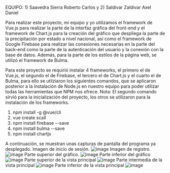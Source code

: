 EQUIPO: 1) Saavedra Sierra Roberto Carlos y 2) Saldivar Zaldivar Axel Daniel

Para realizar este proyecto, mi equipo y yo utilizamos el framework de Vue.js para realizar la parte de la interfaz gráfica del front-end y el framework de Chart.js para la creación del gráfico que despliega la parte de la precipitación por estado a nivel nacional, así como el framework de Google Firebase para realizar las conexiones necesarias en la parte del back-end como la parte de la autenticación del usuario y la conexión con la base de datos. Además, para la parte de los estilos de la página web, se utilizó el framework de Bulma.

Para este proyecto se requirió instalar 4 frameworks, el primero el de Vue.js, el segundo el de Firebase, el tercero el de Chart.js y el cuarto el de Bulma, para ello se utilziaron los siguientes comandos, que se aplicaron posterior a la instalación de Node.js en nuestro equipo para poder utilizar todas las herramientas que NPM nos ofrece. Nota: El segundo comando sirvió para la inicialización del proyecto, los otros se utilizaron para la instalación de los frameworks.
1) npm install -g @vue/cli
2) vue create scall
3) npm install firebase --save
4) npm install bulma --save
5) npm install chartjs

A continuación, se muestran unas capturas de pantalla del programa ya desplegado.
Imagen de inicio de sesión.
![image](https://github.com/AxelZaldivar/Proyecto-equipo-Saldivar-Saavedra/blob/main/Capturas%20de%20pantalla/IMG-20230519-WA0002.jpg)
Imagen de registro.
![image](https://github.com/AxelZaldivar/Proyecto-equipo-Saldivar-Saavedra/blob/main/Capturas%20de%20pantalla/IMG-20230519-WA0003.jpg)
Parte superior del gráfico.
![image](https://github.com/AxelZaldivar/Proyecto-equipo-Saldivar-Saavedra/blob/main/Capturas%20de%20pantalla/IMG-20230519-WA0004.jpg)
Parte inferior del gráfico
![image](https://github.com/AxelZaldivar/Proyecto-equipo-Saldivar-Saavedra/blob/main/Capturas%20de%20pantalla/IMG-20230519-WA0007.jpg)
Parte superior de la vista principal
![image](https://github.com/AxelZaldivar/Proyecto-equipo-Saldivar-Saavedra/blob/main/Capturas%20de%20pantalla/IMG-20230519-WA0009.jpg)
Parte intermedia de la vista principal
![image](https://github.com/AxelZaldivar/Proyecto-equipo-Saldivar-Saavedra/blob/main/Capturas%20de%20pantalla/IMG-20230519-WA0010.jpg)
Parte inferior de la vista principal
![image](https://github.com/AxelZaldivar/Proyecto-equipo-Saldivar-Saavedra/blob/main/Capturas%20de%20pantalla/IMG-20230519-WA0005.jpg)
